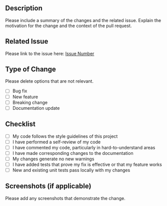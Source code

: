 ## Description

Please include a summary of the changes and the related issue. Explain the motivation for the change and the context of the pull request.

## Related Issue

Please link to the issue here: [Issue Number](https://github.com/ChainHostIO/ChainHostIO/issues/issue_number)

## Type of Change

Please delete options that are not relevant.

- [ ] Bug fix
- [ ] New feature
- [ ] Breaking change
- [ ] Documentation update

## Checklist

- [ ] My code follows the style guidelines of this project
- [ ] I have performed a self-review of my code
- [ ] I have commented my code, particularly in hard-to-understand areas
- [ ] I have made corresponding changes to the documentation
- [ ] My changes generate no new warnings
- [ ] I have added tests that prove my fix is effective or that my feature works
- [ ] New and existing unit tests pass locally with my changes

## Screenshots (if applicable)

Please add any screenshots that demonstrate the change.

